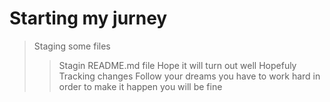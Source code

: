 # Starting my jurney

>Staging some files 
>> Stagin README.md file
>> Hope it will turn out well
>> Hopefuly 
>> Tracking changes
>> Follow your dreams
>> you have to work hard in order to make it happen
>> you will be fine
